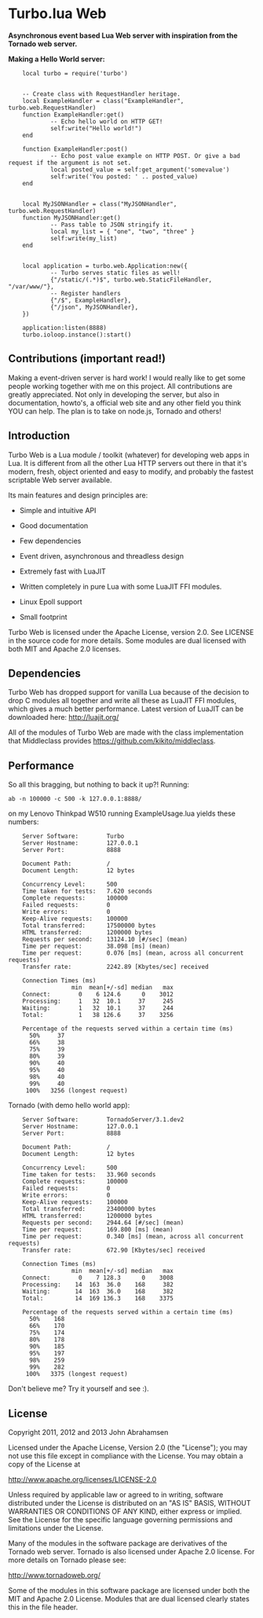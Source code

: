 Turbo.lua Web 
========

<b>Asynchronous event based Lua Web server with inspiration from the Tornado web server.</b>

<b>Making a Hello World server:</b>

        local turbo = require('turbo')


        -- Create class with RequestHandler heritage.
        local ExampleHandler = class("ExampleHandler", turbo.web.RequestHandler)
        function ExampleHandler:get()
                -- Echo hello world on HTTP GET!
                self:write("Hello world!")
        end
        
        function ExampleHandler:post()
                -- Echo post value example on HTTP POST. Or give a bad request if the argument is not set.
                local posted_value = self:get_argument('somevalue')
                self:write('You posted: ' .. posted_value)
        end
        
        
        local MyJSONHandler = class("MyJSONHandler", turbo.web.RequestHandler)
        function MyJSONHandler:get()
                -- Pass table to JSON stringify it.  
                local my_list = { "one", "two", "three" }
                self:write(my_list)
        end
        
         
        local application = turbo.web.Application:new({
                -- Turbo serves static files as well!
                {"/static/(.*)$", turbo.web.StaticFileHandler, "/var/www/"},
                -- Register handlers
                {"/$", ExampleHandler},
                {"/json", MyJSONHandler},
        })
        
        application:listen(8888)
        turbo.ioloop.instance():start()

Contributions (important read!)
-----------------------------------------------
Making a event-driven server is hard work! I would really like to get some people working together with me on this project. All contributions are greatly appreciated. Not only in developing the server, but also in documentation, howto's, a official web site and any other field you think YOU can help. The plan is to take on node.js, Tornado and others!

Introduction
------------
Turbo Web is a Lua module / toolkit (whatever) for developing web apps in Lua. It is different from all the other
Lua HTTP servers out there in that it's modern, fresh, object oriented and easy to modify, and probably the fastest scriptable Web server
available.

Its main features and design principles are:

- Simple and intuitive API

- Good documentation

- Few dependencies

- Event driven, asynchronous and threadless design

- Extremely fast with LuaJIT

- Written completely in pure Lua with some LuaJIT FFI modules.

- Linux Epoll support

- Small footprint

Turbo Web is licensed under the Apache License, version 2.0. See LICENSE in the source code for more details. Some modules 
are dual licensed with both MIT and Apache 2.0 licenses.

Dependencies
------------
Turbo Web has dropped support for vanilla Lua because of the decision to drop C modules all together and write all these as LuaJIT FFI modules,
which gives a much better performance. Latest version of LuaJIT can be downloaded here: http://luajit.org/

All of the modules of Turbo Web are made with the class implementation that Middleclass provides <https://github.com/kikito/middleclass>. 

Performance
-----------
So all this bragging, but nothing to back it up?!
Running:

	ab -n 100000 -c 500 -k 127.0.0.1:8888/

on my Lenovo Thinkpad W510 running ExampleUsage.lua yields these numbers:

        Server Software:        Turbo
        Server Hostname:        127.0.0.1
        Server Port:            8888
        
        Document Path:          /
        Document Length:        12 bytes
        
        Concurrency Level:      500
        Time taken for tests:   7.620 seconds
        Complete requests:      100000
        Failed requests:        0
        Write errors:           0
        Keep-Alive requests:    100000
        Total transferred:      17500000 bytes
        HTML transferred:       1200000 bytes
        Requests per second:    13124.10 [#/sec] (mean)
        Time per request:       38.098 [ms] (mean)
        Time per request:       0.076 [ms] (mean, across all concurrent requests)
        Transfer rate:          2242.89 [Kbytes/sec] received

        Connection Times (ms)
                      min  mean[+/-sd] median   max
        Connect:        0    6 124.6      0    3012
        Processing:     1   32  10.1     37     245
        Waiting:        1   32  10.1     37     244
        Total:          1   38 126.6     37    3256
        
        Percentage of the requests served within a certain time (ms)
          50%     37
          66%     38
          75%     39
          80%     39
          90%     40
          95%     40
          98%     40
          99%     40
         100%   3256 (longest request)


Tornado (with demo hello world app):

        Server Software:        TornadoServer/3.1.dev2
        Server Hostname:        127.0.0.1
        Server Port:            8888
        
        Document Path:          /
        Document Length:        12 bytes
        
        Concurrency Level:      500
        Time taken for tests:   33.960 seconds
        Complete requests:      100000
        Failed requests:        0
        Write errors:           0
        Keep-Alive requests:    100000
        Total transferred:      23400000 bytes
        HTML transferred:       1200000 bytes
        Requests per second:    2944.64 [#/sec] (mean)
        Time per request:       169.800 [ms] (mean)
        Time per request:       0.340 [ms] (mean, across all concurrent requests)
        Transfer rate:          672.90 [Kbytes/sec] received
        
        Connection Times (ms)
                      min  mean[+/-sd] median   max
        Connect:        0    7 128.3      0    3008
        Processing:    14  163  36.0    168     382
        Waiting:       14  163  36.0    168     382
        Total:         14  169 136.3    168    3375
        
        Percentage of the requests served within a certain time (ms)
          50%    168
          66%    170
          75%    174
          80%    178
          90%    185
          95%    197
          98%    259
          99%    282
         100%   3375 (longest request)


Don't believe me? Try it yourself and see :).


License
-------
Copyright 2011, 2012 and 2013 John Abrahamsen

Licensed under the Apache License, Version 2.0 (the "License");
you may not use this file except in compliance with the License.
You may obtain a copy of the License at

http://www.apache.org/licenses/LICENSE-2.0

Unless required by applicable law or agreed to in writing, software
distributed under the License is distributed on an "AS IS" BASIS,
WITHOUT WARRANTIES OR CONDITIONS OF ANY KIND, either express or implied.
See the License for the specific language governing permissions and
limitations under the License.

Many of the modules in the software package are derivatives of the 
Tornado web server. Tornado is also licensed under Apache 2.0 license.
For more details on Tornado please see:

<http://www.tornadoweb.org/>

Some of the modules in this software package are licensed under
both the MIT and Apache 2.0 License. Modules that are dual licensed 
clearly states this in the file header.

